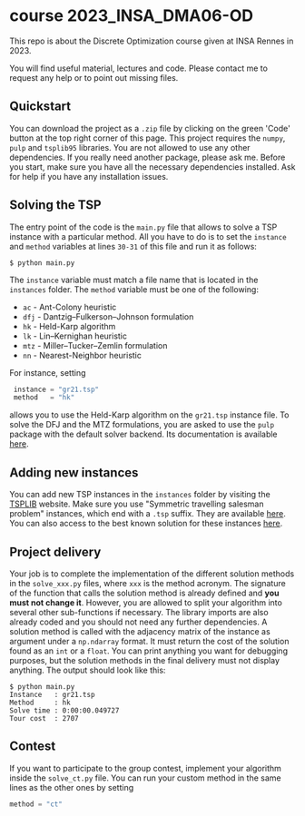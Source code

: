 # course 2023_INSA_DMA06-OD

This repo is about the Discrete Optimization course given at INSA Rennes in 2023.

You will find useful material, lectures and code. Please contact me to request any help or to point out missing files.

## Quickstart

You can download the project as a `.zip` file by clicking on the green 'Code' button at the top right corner of this page.
This project requires the `numpy`, `pulp` and `tsplib95` libraries.
You are not allowed to use any other dependencies. 
If you really need another package, please ask me.
Before you start, make sure you have all the necessary dependencies installed.
Ask for help if you have any installation issues.

## Solving the TSP

The entry point of the code is the `main.py` file that allows to solve a TSP instance with a particular method.
All you have to do is to set the `instance` and `method` variables at lines `30-31` of this file and run it as follows:
```
$ python main.py
```
The `instance` variable must match a file name that is located in the `instances` folder.
The `method` variable must be one of the following:

* `ac` - Ant-Colony heuristic
* `dfj` - Dantzig–Fulkerson–Johnson formulation
* `hk` - Held-Karp algorithm
* `lk` - Lin–Kernighan heuristic
* `mtz` - Miller–Tucker–Zemlin formulation
* `nn` - Nearest-Neighbor heuristic

For instance, setting
```python
 instance = "gr21.tsp"
 method   = "hk"
```
allows you to use the Held-Karp algorithm on the `gr21.tsp` instance file.
To solve the DFJ and the MTZ formulations, you are asked to use the `pulp` package with the default solver backend.
Its documentation is available [here](https://coin-or.github.io/pulp/).

## Adding new instances

You can add new TSP instances in the `instances` folder by visiting the [TSPLIB](http://comopt.ifi.uni-heidelberg.de/software/TSPLIB95/) website.
Make sure you use "Symmetric travelling salesman problem" instances, which end with a `.tsp` suffix.
They are available [here](http://comopt.ifi.uni-heidelberg.de/software/TSPLIB95/tsp/).
You can also access to the best known solution for these instances [here](http://comopt.ifi.uni-heidelberg.de/software/TSPLIB95/STSP.html).

## Project delivery

Your job is to complete the implementation of the different solution methods in the `solve_xxx.py` files, where `xxx` is the method acronym. 
The signature of the function that calls the solution method is already defined and **you must not change it**. 
However, you are allowed to split your algorithm into several other sub-functions if necessary. 
The library imports are also already coded and you should not need any further dependencies. 
A solution method is called with the adjacency matrix of the instance as argument under a `np.ndarray` format.
It must return the cost of the solution found as an `int` or a `float`.
You can print anything you want for debugging purposes, but the solution methods in the final delivery must not display anything.
The output should look like this:
```
$ python main.py
Instance   : gr21.tsp
Method     : hk
Solve time : 0:00:00.049727
Tour cost  : 2707
```

## Contest

If you want to participate to the group contest, implement your algorithm inside the `solve_ct.py` file.
You can run your custom method in the same lines as the other ones by setting
```python
method = "ct"
```




